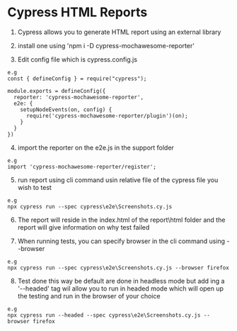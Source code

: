 # Cypress HTML Reports

  1. Cypress allows you to generate HTML report using an external library 

  2. install one using 'npm i -D cypress-mochawesome-reporter'

  3. Edit config file which is cypress.config.js 

    e.g
    const { defineConfig } = require("cypress");

    module.exports = defineConfig({
      reporter: 'cypress-mochawesome-reporter',
      e2e: {
        setupNodeEvents(on, config) {
          require('cypress-mochawesome-reporter/plugin')(on);
        }
      }
    }) 
  
  4. import the reporter on the e2e.js in the support folder

    e.g
    import 'cypress-mochawesome-reporter/register';

  5. run report using cli command usin relative file of the cypress file you
     wish to test

    e.g
    npx cypress run --spec cypress\e2e\Screenshots.cy.js

  6. The report will reside in the index.html of the report\html folder and the
     report will give information on why test failed

  7. When running tests, you can specify browser in the cli command using
     --browser
  
    e.g
    npx cypress run --spec cypress\e2e\Screenshots.cy.js --browser firefox

  8. Test done this way be default are done in headless mode but add ing a
     '--headed' tag wil allow you to run in headed mode which will open up the
     testing and run in the browser of your choice 

    e.g
    npx cypress run --headed --spec cypress\e2e\Screenshots.cy.js --browser firefox